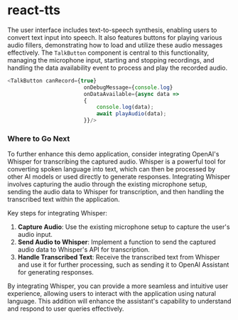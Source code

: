 # react-tts

The user interface includes text-to-speech synthesis, enabling users to convert text input into speech. It also features buttons for playing various audio fillers, demonstrating how to load and utilize these audio messages effectively. The `TalkButton` component is central to this functionality, managing the microphone input, starting and stopping recordings, and handling the data availability event to process and play the recorded audio.

```typescript
<TalkButton canRecord={true}
                        onDebugMessage={console.log}
                        onDataAvailable={async data =>
                        {
                            console.log(data);
                            await playAudio(data);
                        }}/>
```



### Where to Go Next

To further enhance this demo application, consider integrating OpenAI's Whisper for transcribing the captured audio. Whisper is a powerful tool for converting spoken language into text, which can then be processed by other AI models or used directly to generate responses. Integrating Whisper involves capturing the audio through the existing microphone setup, sending the audio data to Whisper for transcription, and then handling the transcribed text within the application.

Key steps for integrating Whisper:

1. **Capture Audio**: Use the existing microphone setup to capture the user's audio input.
2. **Send Audio to Whisper**: Implement a function to send the captured audio data to Whisper's API for transcription.
3. **Handle Transcribed Text**: Receive the transcribed text from Whisper and use it for further processing, such as sending it to OpenAI Assistant for generating responses.

By integrating Whisper, you can provide a more seamless and intuitive user experience, allowing users to interact with the application using natural language. This addition will enhance the assistant's capability to understand and respond to user queries effectively.